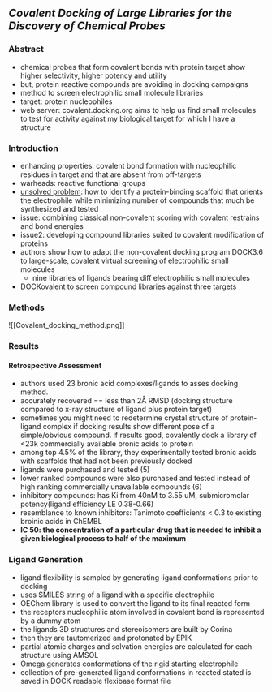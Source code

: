 ## *Covalent Docking of Large Libraries for the Discovery of Chemical Probes*

### Abstract
- chemical probes that form covalent bonds with protein target show higher selectivity, higher potency and utility 
- but, protein reactive compounds are avoiding in docking campaigns 
- method to screen electrophilic small molecule libraries 
- target: protein nucleophiles 
- web server: covalent.docking.org aims to help us find small molecules to test for activity against my biological target for which I have a structure

### Introduction 
- enhancing properties: covalent bond formation with nucleophilic residues in target and that are absent from off-targets
- warheads: reactive functional groups 
- [unsolved problem](gaps_ideas.md#london_2014#gap1): how to identify a protein-binding scaffold that orients the electrophile while minimizing number of compounds that much be synthesized and tested 
- [issue](gaps_ideas.md#london_2014#idea1): combining classical non-covalent scoring with covalent restrains and bond energies
- issue2: developing compound libraries suited to covalent modification of proteins 
- authors show how to adapt the non-covalent docking program DOCK3.6 to large-scale, covalent virtual screening of electrophilic small molecules 
	- nine libraries of ligands bearing diff electrophilic small molecules 
- DOCKovalent to screen compound libraries against three targets 

### Methods
![[Covalent_docking_method.png]]

### Results
#### Retrospective Assessment
- authors used 23 bronic acid complexes/ligands to asses docking method. 
- accurately recovered == less than 2Å RMSD (docking structure compared to x-ray structure of ligand plus protein target)
- sometimes you might need to redetermine crystal structure of protein-ligand complex if docking results show different pose of a simple/obvious compound. if results good, covalently dock a library of <23k commercially available bronic acids to protein
- among top 4.5% of the library, they experimentally tested bronic acids with scaffolds that had not been previously docked 
- ligands were purchased and tested (5)
- lower ranked compounds were also purchased and tested instead of high ranking commercially unavailable compounds (6)
- inhibitory compounds: has Ki from 40nM to 3.55 uM, submicromolar potency(ligand efficiency LE 0.38-0.66)
- resemblance to known inhibitors: Tanimoto coefficients < 0.3 to existing broinic acids in ChEMBL
- **IC 50: the concentration of a particular drug that is needed to inhibit a given biological process to half of the maximum**
### Ligand Generation 
- ligand flexibility is sampled by generating ligand conformations prior to docking
- uses SMILES string of a ligand with a specific electrophile 
- OEChem library is used to convert the ligand to its final reacted form 
- the receptors nucleophilic atom involved in covalent bond is represented by a dummy atom 
- the ligands 3D structures and stereoisomers are built by Corina 
- then they are tautomerized and protonated by EPIK
- partial atomic charges and solvation energies are calculated for each structure using AMSOL 
- Omega generates conformations of the rigid starting electrophile
- collection of pre-generated ligand conformations in reacted stated is saved in DOCK readable flexibase format file
